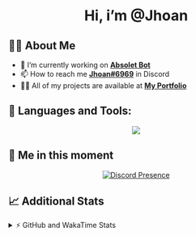 <h1 align="center">Hi, i’m @Jhoan</h1>

## 🙋‍♂️ About Me

- 🔭 I’m currently working on **[Absolet Bot](https://strider.cloud)**
- 📫 How to reach me **[Jhoan#6969](https://jhoan.monster/)** in Discord
- 👨‍💻 All of my projects are available at **[My Portfolio](https://jhoan.monster)**

## 🚀 Languages and Tools:
<p align="center">
  <a href="https://skillicons.dev">
    <img src="https://skillicons.dev/icons?i=js,ts,html,css,bootstrap,nodejs,express,vscode,neovim,vim,atom,cloudflare,git,github,discord,bots,linux,mongodb,nginx,redis,wordpress,heroku&perline=11" />
  </a>
</p>
  
## 👤 Me in this moment
<p align="center">
    <a href="https://discord.com/users/612460795124776960" target="_blank" rel="nofollow">
        <img src="https://lanyard-profile-readme.vercel.app/api/612460795124776960?idleMessage=Probably%20coding%20Absolet..." alt="Discord Presence" align="center">
    </a>
</p>

## 📈 Additional Stats
<details>
    <summary>⚡ GitHub and WakaTime Stats</summary>
    <br/>

<!--START_SECTION:waka-->
![Code Time](http://img.shields.io/badge/Code%20Time-425%20hrs%2024%20mins-blue)

**🐱 My GitHub Data** 

> 🏆 843 Contributions in the Year 2022
 > 
> 📦 60.2 kB Used in GitHub's Storage 
 > 
> 💼 Opted to Hire
 > 
> 📜 4 Public Repositories 
 > 
> 🔑 32 Private Repositories  
 > 
**I'm an Early 🐤** 

```text
🌞 Morning    66 commits     ██░░░░░░░░░░░░░░░░░░░░░░░   9.39% 
🌆 Daytime    328 commits    ███████████░░░░░░░░░░░░░░   46.66% 
🌃 Evening    280 commits    ██████████░░░░░░░░░░░░░░░   39.83% 
🌙 Night      29 commits     █░░░░░░░░░░░░░░░░░░░░░░░░   4.13%

```
📅 **I'm Most Productive on Wednesday** 

```text
Monday       125 commits    ████░░░░░░░░░░░░░░░░░░░░░   17.78% 
Tuesday      110 commits    ████░░░░░░░░░░░░░░░░░░░░░   15.65% 
Wednesday    135 commits    ████░░░░░░░░░░░░░░░░░░░░░   19.2% 
Thursday     65 commits     ██░░░░░░░░░░░░░░░░░░░░░░░   9.25% 
Friday       68 commits     ██░░░░░░░░░░░░░░░░░░░░░░░   9.67% 
Saturday     126 commits    ████░░░░░░░░░░░░░░░░░░░░░   17.92% 
Sunday       74 commits     ██░░░░░░░░░░░░░░░░░░░░░░░   10.53%

```


📊 **This Week I Spent My Time On** 

```text
⌚︎ Time Zone: America/Bogota

💬 Programming Languages: 
JavaScript               9 hrs 19 mins       █████████████████████░░░░   84.49% 
YAML                     1 hr 12 mins        ██░░░░░░░░░░░░░░░░░░░░░░░   11.02% 
JSON                     27 mins             █░░░░░░░░░░░░░░░░░░░░░░░░   4.18% 
TypeScript               2 mins              ░░░░░░░░░░░░░░░░░░░░░░░░░   0.31% 
Other                    0 secs              ░░░░░░░░░░░░░░░░░░░░░░░░░   0.01%

🔥 Editors: 
VS Code                  11 hrs 2 mins       █████████████████████████   100.0%

🐱‍💻 Projects: 
Absolet-Bot              10 hrs 20 mins      ███████████████████████░░   93.73% 
MinecordSync Bot         18 mins             ░░░░░░░░░░░░░░░░░░░░░░░░░   2.74% 
Absolet-Bot-2.5          10 mins             ░░░░░░░░░░░░░░░░░░░░░░░░░   1.52% 
Strider-System           6 mins              ░░░░░░░░░░░░░░░░░░░░░░░░░   1.06% 
aña                      4 mins              ░░░░░░░░░░░░░░░░░░░░░░░░░   0.61%

💻 Operating System: 
Linux                    11 hrs 2 mins       █████████████████████████   100.0%

```

**I Mostly Code in JavaScript** 

```text
JavaScript               15 repos            ████████████████░░░░░░░░░   65.22% 
Java                     3 repos             ███░░░░░░░░░░░░░░░░░░░░░░   13.04% 
CSS                      2 repos             ██░░░░░░░░░░░░░░░░░░░░░░░   8.7% 
TypeScript               1 repo              █░░░░░░░░░░░░░░░░░░░░░░░░   4.35% 
Shell                    1 repo              █░░░░░░░░░░░░░░░░░░░░░░░░   4.35%

```



 Last Updated on 14/09/2022 18:50:55 UTC
<!--END_SECTION:waka-->
</details>
